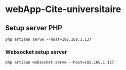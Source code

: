 # webApp-Cite-universitaire

## Setup server PHP
```
php artisan serve --host=192.168.1.137
```


### Websocket setup server
```
php artisan websocket:serve --host=192.168.1.137
```